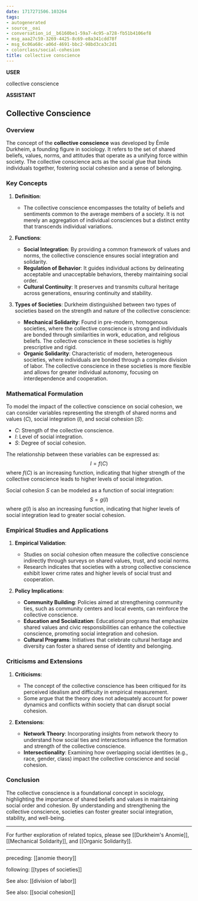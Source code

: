 ```yaml
---
date: 1717271506.103264
tags:
- autogenerated
- source__oai
- conversation_id__b6160be1-59a7-4c95-a728-fb51b4106ef8
- msg_aaa27c59-3269-4425-8c69-e8a341cdd78f
- msg_6c06a68c-a06d-4691-bbc2-98bd3ca3c2d1
- colorclass/social-cohesion
title: collective conscience
---
```


**USER**

collective conscience


**ASSISTANT**

## Collective Conscience

### Overview

The concept of the **collective conscience** was developed by Émile Durkheim, a founding figure in sociology. It refers to the set of shared beliefs, values, norms, and attitudes that operate as a unifying force within society. The collective conscience acts as the social glue that binds individuals together, fostering social cohesion and a sense of belonging.

### Key Concepts

1. **Definition**:
    - The collective conscience encompasses the totality of beliefs and sentiments common to the average members of a society. It is not merely an aggregation of individual consciences but a distinct entity that transcends individual variations.

2. **Functions**:
    - **Social Integration**: By providing a common framework of values and norms, the collective conscience ensures social integration and solidarity.
    - **Regulation of Behavior**: It guides individual actions by delineating acceptable and unacceptable behaviors, thereby maintaining social order.
    - **Cultural Continuity**: It preserves and transmits cultural heritage across generations, ensuring continuity and stability.

3. **Types of Societies**:
    Durkheim distinguished between two types of societies based on the strength and nature of the collective conscience:
    - **Mechanical Solidarity**: Found in pre-modern, homogenous societies, where the collective conscience is strong and individuals are bonded through similarities in work, education, and religious beliefs. The collective conscience in these societies is highly prescriptive and rigid.
    - **Organic Solidarity**: Characteristic of modern, heterogeneous societies, where individuals are bonded through a complex division of labor. The collective conscience in these societies is more flexible and allows for greater individual autonomy, focusing on interdependence and cooperation.

### Mathematical Formulation

To model the impact of the collective conscience on social cohesion, we can consider variables representing the strength of shared norms and values ($C$), social integration ($I$), and social cohesion ($S$):

- $C$: Strength of the collective conscience.
- $I$: Level of social integration.
- $S$: Degree of social cohesion.

The relationship between these variables can be expressed as:
$$ I = f(C) $$
where $f(C)$ is an increasing function, indicating that higher strength of the collective conscience leads to higher levels of social integration.

Social cohesion $S$ can be modeled as a function of social integration:
$$ S = g(I) $$
where $g(I)$ is also an increasing function, indicating that higher levels of social integration lead to greater social cohesion.

### Empirical Studies and Applications

1. **Empirical Validation**:
    - Studies on social cohesion often measure the collective conscience indirectly through surveys on shared values, trust, and social norms.
    - Research indicates that societies with a strong collective conscience exhibit lower crime rates and higher levels of social trust and cooperation.

2. **Policy Implications**:
    - **Community Building**: Policies aimed at strengthening community ties, such as community centers and local events, can reinforce the collective conscience.
    - **Education and Socialization**: Educational programs that emphasize shared values and civic responsibilities can enhance the collective conscience, promoting social integration and cohesion.
    - **Cultural Programs**: Initiatives that celebrate cultural heritage and diversity can foster a shared sense of identity and belonging.

### Criticisms and Extensions

1. **Criticisms**:
    - The concept of the collective conscience has been critiqued for its perceived idealism and difficulty in empirical measurement.
    - Some argue that the theory does not adequately account for power dynamics and conflicts within society that can disrupt social cohesion.

2. **Extensions**:
    - **Network Theory**: Incorporating insights from network theory to understand how social ties and interactions influence the formation and strength of the collective conscience.
    - **Intersectionality**: Examining how overlapping social identities (e.g., race, gender, class) impact the collective conscience and social cohesion.

### Conclusion

The collective conscience is a foundational concept in sociology, highlighting the importance of shared beliefs and values in maintaining social order and cohesion. By understanding and strengthening the collective conscience, societies can foster greater social integration, stability, and well-being.

---

For further exploration of related topics, please see [[Durkheim's Anomie]], [[Mechanical Solidarity]], and [[Organic Solidarity]].


---

preceding: [[anomie theory]]  


following: [[types of societies]]

See also: [[division of labor]]


See also: [[social cohesion]]